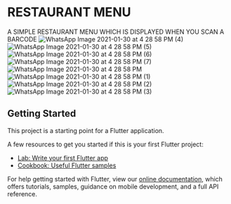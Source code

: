 # RESTAURANT MENU

A SIMPLE RESTAURANT MENU WHICH IS DISPLAYED WHEN YOU SCAN A BARCODE
![WhatsApp Image 2021-01-30 at 4 28 58 PM (4)](https://user-images.githubusercontent.com/70801901/106756576-69e80a00-6655-11eb-9b3f-011aadabd0f4.jpeg)
![WhatsApp Image 2021-01-30 at 4 28 58 PM (5)](https://user-images.githubusercontent.com/70801901/106756580-6b193700-6655-11eb-831b-b3c3c22e167e.jpeg)
![WhatsApp Image 2021-01-30 at 4 28 58 PM (6)](https://user-images.githubusercontent.com/70801901/106756586-6bb1cd80-6655-11eb-83d7-e73bf913203c.jpeg)
![WhatsApp Image 2021-01-30 at 4 28 58 PM (7)](https://user-images.githubusercontent.com/70801901/106756588-6bb1cd80-6655-11eb-9f2e-fc67e4bbf5f1.jpeg)
![WhatsApp Image 2021-01-30 at 4 28 58 PM](https://user-images.githubusercontent.com/70801901/106756591-6c4a6400-6655-11eb-81f8-3eefe07e462a.jpeg)
![WhatsApp Image 2021-01-30 at 4 28 58 PM (1)](https://user-images.githubusercontent.com/70801901/106756594-6ce2fa80-6655-11eb-8f76-971358993413.jpeg)
![WhatsApp Image 2021-01-30 at 4 28 58 PM (2)](https://user-images.githubusercontent.com/70801901/106756596-6ce2fa80-6655-11eb-8f4d-ccf3d31593dc.jpeg)
![WhatsApp Image 2021-01-30 at 4 28 58 PM (3)](https://user-images.githubusercontent.com/70801901/106756602-6e142780-6655-11eb-9e18-02048e3e498c.jpeg)


## Getting Started

This project is a starting point for a Flutter application.

A few resources to get you started if this is your first Flutter project:

- [Lab: Write your first Flutter app](https://flutter.dev/docs/get-started/codelab)
- [Cookbook: Useful Flutter samples](https://flutter.dev/docs/cookbook)

For help getting started with Flutter, view our
[online documentation](https://flutter.dev/docs), which offers tutorials,
samples, guidance on mobile development, and a full API reference.
